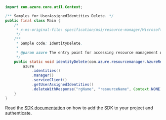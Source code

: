 ```java
import com.azure.core.util.Context;

/** Samples for UserAssignedIdentities Delete. */
public final class Main {
    /*
     * x-ms-original-file: specification/msi/resource-manager/Microsoft.ManagedIdentity/stable/2018-11-30/examples/IdentityDelete.json
     */
    /**
     * Sample code: IdentityDelete.
     *
     * @param azure The entry point for accessing resource management APIs in Azure.
     */
    public static void identityDelete(com.azure.resourcemanager.AzureResourceManager azure) {
        azure
            .identities()
            .manager()
            .serviceClient()
            .getUserAssignedIdentities()
            .deleteWithResponse("rgName", "resourceName", Context.NONE);
    }
}
```

Read the [SDK documentation](https://github.com/Azure/azure-sdk-for-java/blob/azure-resourcemanager_2.15.0/sdk/resourcemanager/azure-resourcemanager/README.md) on how to add the SDK to your project and authenticate.
